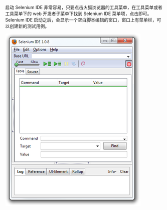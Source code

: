 启动 Selenium IDE 非常容易，只要点击火狐浏览器的工具菜单，在工具菜单或者工具菜单下的 web 开发者子菜单下找到 Selenium IDE 菜单项，点击即可。Selenium IDE 启动之后，会显示一个空白脚本编辑的窗口，窗口上有菜单栏，可以创建新的测试用例。

![](img/open.png)
